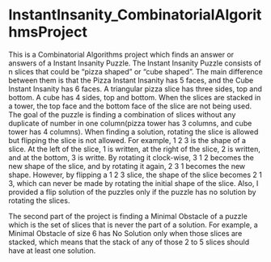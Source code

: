 # InstantInsanity_CombinatorialAlgorithmsProject
This is a Combinatorial Algorithms project which finds an answer or answers of a Instant Insanity Puzzle.
The Instant Insanity Puzzle consists of n slices that could be “pizza shaped” or “cube shaped”. 
The main difference between them is that the Pizza Instant Insanity has 5 faces, and the Cube Instant Insanity has 6 faces.
A triangular pizza slice has three sides, top and bottom. A cube has 4 sides, top and bottom.
When the slices are stacked in a tower, the top face and the bottom face of the slice are not being used.
The goal of the puzzle is finding a combination of slices without any duplicate of number in one column(pizza tower has 3 columns, and cube tower has 4 columns).
When finding a solution, rotating the slice is allowed but flipping the slice is not allowed.
For example, 1 2 3 is the shape of a slice. At the left of the slice, 1 is written, at the right of the slice, 2 is written, and at the bottom, 3 is writte. By rotating it clock-wise, 3 1 2 becomes the new shape of the slice, and by rotating it again, 2 3 1 becomes the new shape.
However, by flipping a 1 2 3 slice, the shape of the slice becomes 2 1 3, which can never be made by rotating the initial shape of the slice.
Also, I provided a flip solution of the puzzles only if the puzzle has no solution by rotating the slices.

The second part of the project is finding a Minimal Obstacle of a puzzle which is the set of slices that is never the part of a solution.
For example, a Minimal Obstacle of size 6 has No Solution only when those slices are stacked, which means that the stack of any of those 2 to 5 slices should have at least one solution.
